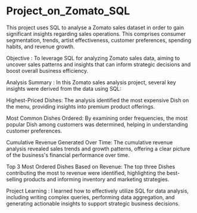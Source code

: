 # Project_on_Zomato_SQL
This project uses SQL to analyse a Zomato sales dataset in order to gain significant insights regarding sales operations. This comprises consumer segmentation, trends, artist effectiveness, customer preferences, spending habits, and revenue growth.

Objective : To leverage SQL for analyzing Zomato sales data, aiming to uncover sales patterns and insights that can inform strategic decisions and boost overall business efficiency.

Analysis Summary : In this Zomato sales analysis project, several key insights were derived from the data using SQL:

Highest-Priced Dishes: The analysis identified the most expensive Dish on the menu, providing insights into premium product offerings.

Most Common Dishes Ordered: By examining order frequencies, the most popular Dish among customers was determined, helping in understanding customer preferences.

Cumulative Revenue Generated Over Time: The cumulative revenue analysis revealed sales trends and growth patterns, offering a clear picture of the business's financial performance over time.

Top 3 Most Ordered Dishes Based on Revenue: The top three Dishes contributing the most to revenue were identified, highlighting the best-selling products and informing inventory and marketing strategies.

Project Learning : I learned how to effectively utilize SQL for data analysis, including writing complex queries, performing data aggregation, and generating actionable insights to support strategic business decisions.
